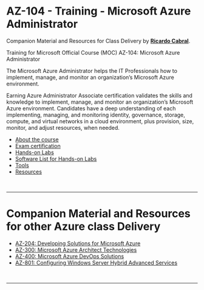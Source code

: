 

<a id="top" />

# AZ-104 - Training - Microsoft Azure Administrator

Companion Material and Resources for Class Delivery by [**Ricardo Cabral**](https://www.rramoscabral.com).

Training for Microsoft Official Course (MOC) AZ-104: Microsoft Azure Administrator

The Microsoft Azure Administrator helps the IT Professionals how to implement, manage, and monitor an organization’s Microsoft Azure environment.

Earning Azure Administrator Associate certification validates the skills and knowledge to implement, manage, and monitor an organization’s Microsoft Azure environment. Candidates have a deep understanding of each implementing, managing, and monitoring identity, governance, storage, compute, and virtual networks in a cloud environment, plus provision, size, monitor, and adjust resources, when needed.

- [About the course](./about-the-course.md)
- [Exam certification](./exam.md)
- [Hands-on Labs](./hands-on-labs.md)
- [Software List for Hands-on Labs](./Lab-Setup.md)
- [Tools](./tools.md)
- [Resources](./resources.md)



<br>

---

<a id="othertraining" />

# Companion Material and Resources for other Azure class Delivery

- [AZ-204: Developing Solutions for Microsoft Azure](https://pl-100.rramoscabral.com)
- [AZ-300: Microsoft Azure Architect Technologies](https://az-300.rramoscabral.com)
- [AZ-400: Microsoft Azure DevOps Solutions](https://az-400.rramoscabral.com)
- [AZ-801: Configuring Windows Server Hybrid Advanced Services](https://az-801.rramoscabral.com)

<br/>

---
